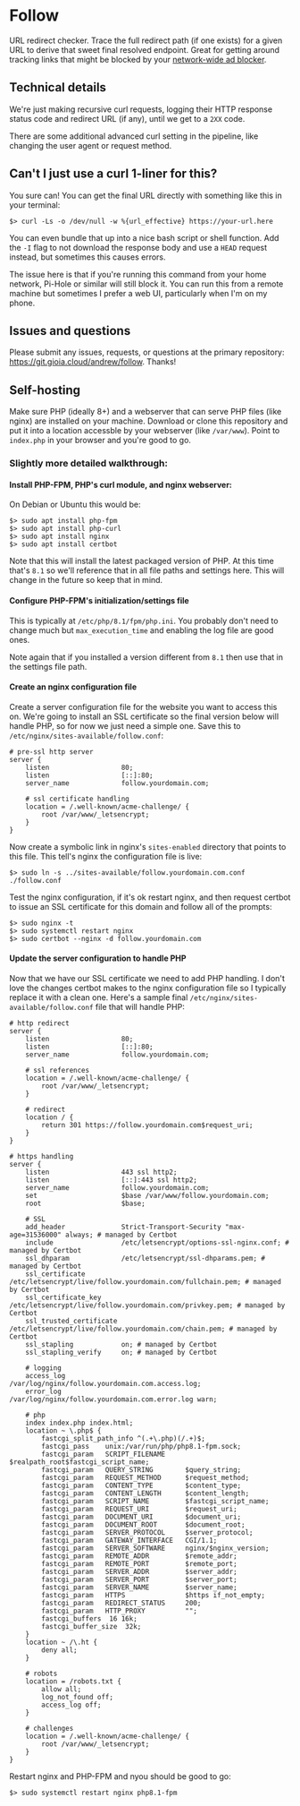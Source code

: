 
# Follow

URL redirect checker. Trace the full redirect path (if one exists) for a given URL to derive that sweet final resolved endpoint. Great for getting around tracking links that might be blocked by your [network-wide ad blocker](https://pi-hole.net).

## Technical details

We're just making recursive curl requests, logging their HTTP response status code and redirect URL (if any), until we get to a `2XX` code.

There are some additional advanced curl setting in the pipeline, like changing the user agent or request method. 

## Can't I just use a curl 1-liner for this?

You sure can! You can get the final URL directly with something like this in your terminal:

    $> curl -Ls -o /dev/null -w %{url_effective} https://your-url.here

You can even bundle that up into a nice bash script or shell function. Add the `-I` flag to not download the response body and use a `HEAD` request instead, but sometimes this causes errors.

The issue here is that if you're running this command from your home network, Pi-Hole or similar will still block it. You can run this from a remote machine but sometimes I prefer a web UI, particularly when I'm on my phone.

## Issues and questions

Please submit any issues, requests, or questions at the primary repository: https://git.gioia.cloud/andrew/follow. Thanks!

## Self-hosting

Make sure PHP (ideally 8+) and a webserver that can serve PHP files (like nginx) are installed on your machine. Download or clone this repository and put it into a location accessble by your webserver (like `/var/www`). Point to `index.php` in your browser and you're good to go.

### Slightly more detailed walkthrough:

#### Install PHP-FPM, PHP's curl module, and nginx webserver:

On Debian or Ubuntu this would be:

```
$> sudo apt install php-fpm
$> sudo apt install php-curl
$> sudo apt install nginx
$> sudo apt install certbot
```

Note that this will install the latest packaged version of PHP.  At this time that's `8.1` so we'll reference that in all file paths and settings here. This will change in the future so keep that in mind.

#### Configure PHP-FPM's initialization/settings file

This is typically at `/etc/php/8.1/fpm/php.ini`. You probably don't need to change much but `max_execution_time` and enabling the log file are good ones. 

Note again that if you installed a version different from `8.1` then use that in the settings file path.

#### Create an nginx configuration file

Create a server configuration file for the website you want to access this on. We're going to install an SSL certificate so the final version below will handle PHP, so for now we just need a simple one. Save this to `/etc/nginx/sites-available/follow.conf`:

```
# pre-ssl http server
server {
    listen                  80;
    listen                  [::]:80;
    server_name             follow.yourdomain.com;

    # ssl certificate handling
    location = /.well-known/acme-challenge/ {
        root /var/www/_letsencrypt;
    }
}
```

Now create a symbolic link in nginx's `sites-enabled` directory that points to this file. This tell's nginx the configuration file is live:

`$> sudo ln -s ../sites-available/follow.yourdomain.com.conf ./follow.conf`

Test the nginx configuration, if it's ok restart nginx, and then request certbot to issue an SSL certificate for this domain and follow all of the prompts:

```
$> sudo nginx -t
$> sudo systemctl restart nginx
$> sudo certbot --nginx -d follow.yourdomain.com
```

#### Update the server configuration to handle PHP

Now that we have our SSL certificate we need to add PHP handling. I don't love the changes certbot makes to the nginx configuration file so I typically replace it with a clean one. Here's a sample final `/etc/nginx/sites-available/follow.conf` file that will handle PHP:

```
# http redirect
server {
    listen                  80;
    listen                  [::]:80;
    server_name             follow.yourdomain.com;

    # ssl references
    location = /.well-known/acme-challenge/ {
        root /var/www/_letsencrypt;
    }

    # redirect
    location / {
        return 301 https://follow.yourdomain.com$request_uri;
    }
}

# https handling
server {
    listen                  443 ssl http2;
    listen                  [::]:443 ssl http2;
    server_name             follow.yourdomain.com;
    set                     $base /var/www/follow.yourdomain.com;
    root                    $base;

    # SSL
    add_header              Strict-Transport-Security "max-age=31536000" always; # managed by Certbot
    include                 /etc/letsencrypt/options-ssl-nginx.conf; # managed by Certbot
    ssl_dhparam             /etc/letsencrypt/ssl-dhparams.pem; # managed by Certbot
    ssl_certificate         /etc/letsencrypt/live/follow.yourdomain.com/fullchain.pem; # managed by Certbot
    ssl_certificate_key     /etc/letsencrypt/live/follow.yourdomain.com/privkey.pem; # managed by Certbot
    ssl_trusted_certificate /etc/letsencrypt/live/follow.yourdomain.com/chain.pem; # managed by Certbot
    ssl_stapling            on; # managed by Certbot
    ssl_stapling_verify     on; # managed by Certbot

    # logging
    access_log              /var/log/nginx/follow.yourdomain.com.access.log;
    error_log               /var/log/nginx/follow.yourdomain.com.error.log warn;

    # php
    index index.php index.html;
    location ~ \.php$ {
        fastcgi_split_path_info ^(.+\.php)(/.+)$;
        fastcgi_pass    unix:/var/run/php/php8.1-fpm.sock;
        fastcgi_param   SCRIPT_FILENAME     $realpath_root$fastcgi_script_name;
        fastcgi_param   QUERY_STRING        $query_string;
        fastcgi_param   REQUEST_METHOD      $request_method;
        fastcgi_param   CONTENT_TYPE        $content_type;
        fastcgi_param   CONTENT_LENGTH      $content_length;
        fastcgi_param   SCRIPT_NAME         $fastcgi_script_name;
        fastcgi_param   REQUEST_URI         $request_uri;
        fastcgi_param   DOCUMENT_URI        $document_uri;
        fastcgi_param   DOCUMENT_ROOT       $document_root;
        fastcgi_param   SERVER_PROTOCOL     $server_protocol;
        fastcgi_param   GATEWAY_INTERFACE   CGI/1.1;
        fastcgi_param   SERVER_SOFTWARE     nginx/$nginx_version;
        fastcgi_param   REMOTE_ADDR         $remote_addr;
        fastcgi_param   REMOTE_PORT         $remote_port;
        fastcgi_param   SERVER_ADDR         $server_addr;
        fastcgi_param   SERVER_PORT         $server_port;
        fastcgi_param   SERVER_NAME         $server_name;
        fastcgi_param   HTTPS               $https if_not_empty;
        fastcgi_param   REDIRECT_STATUS     200;
        fastcgi_param   HTTP_PROXY          "";
        fastcgi_buffers  16 16k;
        fastcgi_buffer_size  32k;
    }
    location ~ /\.ht {
        deny all;
    }

    # robots
    location = /robots.txt {
        allow all;
        log_not_found off;
        access_log off;
    }

    # challenges
    location = /.well-known/acme-challenge/ {
        root /var/www/_letsencrypt;
    }
}
```

Restart nginx and PHP-FPM and nyou should be good to go:

`$> sudo systemctl restart nginx php8.1-fpm`